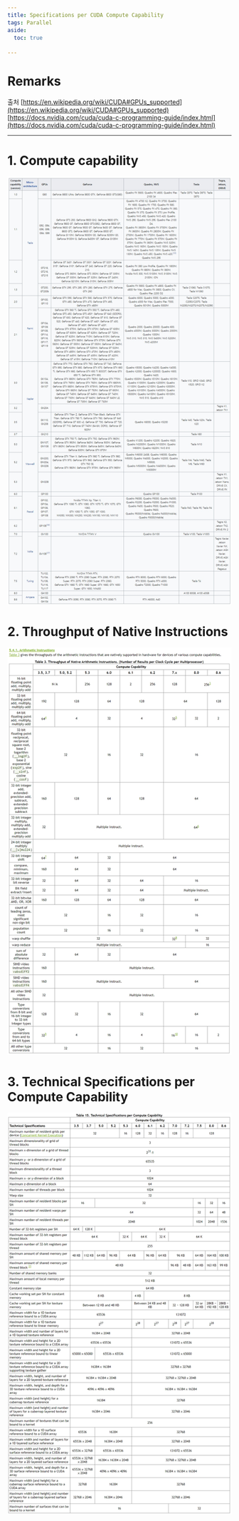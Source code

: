 ```yaml
---
title: Specifications per CUDA Compute Capability
tags: Parallel
aside:
  toc: true

---
```

# Remarks
출처
[https://en.wikipedia.org/wiki/CUDA#GPUs_supported](https://en.wikipedia.org/wiki/CUDA#GPUs_supported)
[https://docs.nvidia.com/cuda/cuda-c-programming-guide/index.html](https://docs.nvidia.com/cuda/cuda-c-programming-guide/index.html)

<!--more-->

---

# 1. Compute capability
![jpg](/images/2020-12-15-HW_spec/Compute_capability.jpg)


# 2. Throughput of Native Instructions
![jpg](/images/2020-12-15-HW_spec/Throughput_of_Native_Instructions.jpg)


# 3. Technical Specifications per Compute Capability
![jpg](/images/2020-12-15-HW_spec/Technical_Specifications_per_Compute_Capability.jpg)
